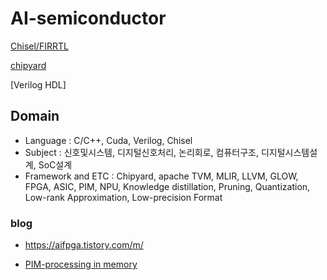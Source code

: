 # AI-semiconductor
 
[Chisel/FIRRTL](https://www.chisel-lang.org/)

[chipyard](https://chipyard.readthedocs.io/en/stable/)

[Verilog HDL]

## Domain
- Language : C/C++, Cuda, Verilog, Chisel
- Subject : 신호및시스템, 디지털신호처리, 논리회로, 컴퓨터구조, 디지털시스템설계, SoC설계
- Framework and ETC : Chipyard, apache TVM, MLIR, LLVM, GLOW, FPGA, ASIC, PIM, NPU, Knowledge distillation, Pruning, Quantization, Low-rank Approximation, Low-precision Format

### blog
- https://aifpga.tistory.com/m/

- [PIM-processing in memory](https://www.upmem.com/ressources/)
